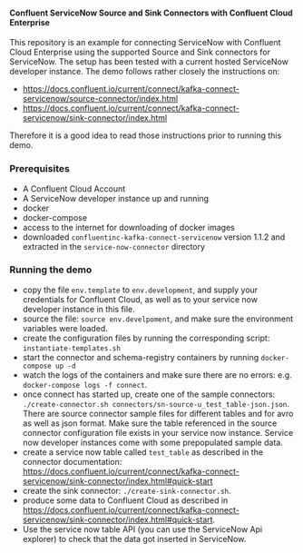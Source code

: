 #### Confluent ServiceNow Source and Sink Connectors with Confluent Cloud Enterprise

This repository is an example for connecting ServiceNow with Confluent Cloud Enterprise using the supported Source and Sink connectors for ServiceNow. 
The setup has been tested with a current hosted ServiceNow developer instance. 
The demo follows rather closely the instructions on:

* https://docs.confluent.io/current/connect/kafka-connect-servicenow/source-connector/index.html
* https://docs.confluent.io/current/connect/kafka-connect-servicenow/sink-connector/index.html

Therefore it is a good idea to read those instructions prior to running this demo. 

### Prerequisites

* A Confluent Cloud Account
* A ServiceNow developer instance up and running
* docker
* docker-compose
* access to the internet for downloading of docker images
* downloaded `confluentinc-kafka-connect-servicenow` version 1.1.2 and extracted in the `service-now-connector` directory 

### Running the demo

* copy the file `env.template` to `env.development`, and supply your credentials for Confluent Cloud, as well as to your service now developer instance in this file. 
* source the file: `source env.develpoment`, and make sure the environment variables were loaded. 
* create the configuration files by running the corresponding script: `instantiate-templates.sh`
* start the connector and schema-registry containers by running `docker-compose up -d`
* watch the logs of the containers and make sure there are no errors: e.g. `docker-compose logs -f connect`. 
* once connect has started up, create one of the sample connectors: `./create-connector.sh connectors/sn-source-u_test_table-json.json`. 
  There are source connector sample files for different tables and for avro as well as json format. 
  Make sure the table referenced in the source connector configuration file exists in your service now instance. 
  Service now developer instances come with some prepopulated sample data. 
* create a service now table called `test_table` as described in the connector documentation: https://docs.confluent.io/current/connect/kafka-connect-servicenow/sink-connector/index.html#quick-start 
* create the sink connector: `./create-sink-connector.sh`.
* produce some data to Confluent Cloud as described in https://docs.confluent.io/current/connect/kafka-connect-servicenow/sink-connector/index.html#quick-start.
* Use the service now table API (you can use the ServiceNow Api explorer) to check that the data got inserted in ServiceNow. 

